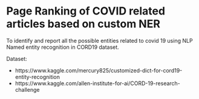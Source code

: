 # Page Ranking of COVID related articles based on custom NER
To identify and report all the possible entities related to covid 19 using NLP Named entity recognition in CORD19 dataset.

Dataset:
<ul>
  <li>https://www.kaggle.com/mercury825/customized-dict-for-cord19-entity-recognition</li>
  <li>https://www.kaggle.com/allen-institute-for-ai/CORD-19-research-challenge</li>
</ul>  



